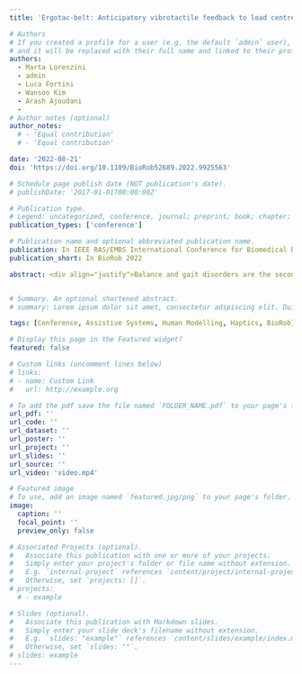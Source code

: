 ```yaml
---
title: 'Ergotac-belt: Anticipatory vibrotactile feedback to lead centre of pressure during walking'

# Authors
# If you created a profile for a user (e.g. the default `admin` user), write the username (folder name) here
# and it will be replaced with their full name and linked to their profile.
authors:
  - Marta Lorenzini
  - admin
  - Luca Fortini
  - Wansoo Kim
  - Arash Ajoudani
  - 
# Author notes (optional)
author_notes:
  # - 'Equal contribution'
  # - 'Equal contribution'

date: '2022-08-21'
doi: 'https://doi.org/10.1109/BioRob52689.2022.9925563'

# Schedule page publish date (NOT publication's date).
# publishDate: '2017-01-01T00:00:00Z'

# Publication type.
# Legend: uncategorized, conference, journal; preprint; book; chapter; thesis; patent
publication_types: ['conference']

# Publication name and optional abbreviated publication name.
publication: In IEEE RAS/EMBS International Conference for Biomedical Robotics and Biomechatronics (BioRob) 2022
publication_short: In BioRob 2022

abstract: <div align="justify">Balance and gait disorders are the second leading cause of falls, which, along with consequent injuries, are reported as major public health problems all over the world. For patients who do not require mechanical support, vibrotactile feedback interfaces have proven to be a successful approach in restoring balance. Most of the existing strategies assess trunk or head tilt and velocity or plantar forces, and are limited to the analysis of stance. On the other hand, central to balance control is the need to maintain the body's centre of pressure (CoP) within feasible limits of the support polygon (SP), as in standing, or on track to a new SP, as in walking. Hence, this paper proposes an exploratory study to investigate whether vibrotactile feedback can be employed to lead human CoP during walking. The ErgoTac-Belt vibrotactile device is introduced to instruct the users about the direction to take, both in the antero-posterior and medio-lateral axes. An anticipatory strategy is adopted here, to give the users enough time to react to the stimuli. Experiments on ten healthy subjects demonstrated the promising capability of the proposed device to guide the users' CoP along a predefined reference path, with similar performance as the one achieved with visual feedback. Future developments will investigate our strategy and device in guiding the CoP of elderly or individuals with vestibular impairments, who may not be aware of or, able to figure out, a safe and ergonomic CoP path.</div>


# Summary. An optional shortened abstract.
# summary: Lorem ipsum dolor sit amet, consectetur adipiscing elit. Duis posuere tellus ac convallis placerat. Proin tincidunt magna sed ex sollicitudin condimentum.

tags: [Conference, Assistive Systems, Human Modelling, Haptics, BioRob]

# Display this page in the Featured widget?
featured: false

# Custom links (uncomment lines below)
# links:
# - name: Custom Link
#   url: http://example.org

# To add the pdf save the file named `FOLDER_NAME.pdf` to your page's folder.
url_pdf: ''
url_code: ''
url_dataset: ''
url_poster: ''
url_project: ''
url_slides: ''
url_source: ''
url_video: 'video.mp4'

# Featured image
# To use, add an image named `featured.jpg/png` to your page's folder.
image:
  caption: ''
  focal_point: ''
  preview_only: false

# Associated Projects (optional).
#   Associate this publication with one or more of your projects.
#   Simply enter your project's folder or file name without extension.
#   E.g. `internal-project` references `content/project/internal-project/index.md`.
#   Otherwise, set `projects: []`.
# projects:
  # - example

# Slides (optional).
#   Associate this publication with Markdown slides.
#   Simply enter your slide deck's filename without extension.
#   E.g. `slides: "example"` references `content/slides/example/index.md`.
#   Otherwise, set `slides: ""`.
# slides: example
---
```


<!-- {{% callout note %}}
Click the _Cite_ button above to demo the feature to enable visitors to import publication metadata into their reference management software.
{{% /callout %}}

{{% callout note %}}
Create your slides in Markdown - click the _Slides_ button to check out the example.
{{% /callout %}}

Supplementary notes can be added here, including [code, math, and images](https://wowchemy.com/docs/writing-markdown-latex/). -->
